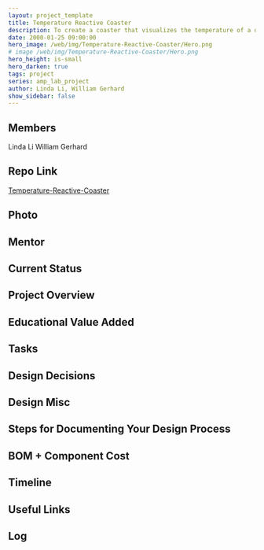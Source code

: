 ```yaml
---
layout: project_template
title: Temperature Reactive Coaster
description: To create a coaster that visualizes the temperature of a drink
date: 2000-01-25 09:00:00
hero_image: /web/img/Temperature-Reactive-Coaster/Hero.png
# image /web/img/Temperature-Reactive-Coaster/Hero.png
hero_height: is-small
hero_darken: true
tags: project
series: amp_lab_project
author: Linda Li, William Gerhard
show_sidebar: false
---
```




## Members
Linda Li
William Gerhard

## Repo Link
<a class="button is-link" href="https://github.com/Amp-Lab-at-VT/Temperature-Reactive-Coaster" >Temperature-Reactive-Coaster</a>

## Photo

## Mentor

## Current Status

## Project Overview


## Educational Value Added


## Tasks

## Design Decisions

## Design Misc

## Steps for Documenting Your Design Process

## BOM + Component Cost

## Timeline

## Useful Links

## Log
            